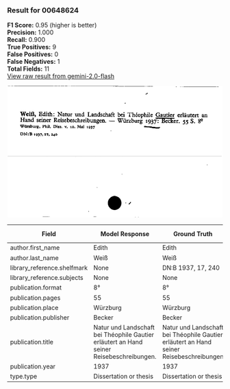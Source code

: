 ### Result for 00648624
**F1 Score:** 0.95 (higher is better)<br>**Precision:** 1.000<br>**Recall:** 0.900<br>**True Positives:** 9<br>**False Positives:** 0<br>**False Negatives:** 1<br>**Total Fields:** 11<br>[View raw result from gemini-2.0-flash](https://github.com/RISE-UNIBAS/humanities_data_benchmark/blob/main/results/2025-09-02/T0151/request_T0151_00648624.json)

<img src="https://github.com/RISE-UNIBAS/humanities_data_benchmark/blob/main/benchmarks/zettelkatalog/images/00648624.jpg?raw=true" alt="00648624" width="600px">

| Field | Model Response | Ground Truth | Fuzzy Score | Match |
|-------|----------------|--------------|-------------|-------|
| author.first_name | Edith | Edith | 1.000 | ✅ |
| author.last_name | Weiß | Weiß | 1.000 | ✅ |
| library_reference.shelfmark | None | DN:B 1937, 17, 240 | 0.000 | ❌ |
| library_reference.subjects | None | None | 1.000 | ✅ |
| publication.format | 8° | 8° | 1.000 | ✅ |
| publication.pages | 55 | 55 | 1.000 | ✅ |
| publication.place | Würzburg | Würzburg | 1.000 | ✅ |
| publication.publisher | Becker | Becker | 1.000 | ✅ |
| publication.title | Natur und Landschaft bei Théophile Gautier erläutert an Hand seiner Reisebeschreibungen. | Natur und Landschaft bei Théophile Gautier erläutert an Hand seiner Reisebeschreibungen | 0.994 | ✅ |
| publication.year | 1937 | 1937 | 1.000 | ✅ |
| type.type | Dissertation or thesis | Dissertation or thesis | 1.000 | ✅ |
